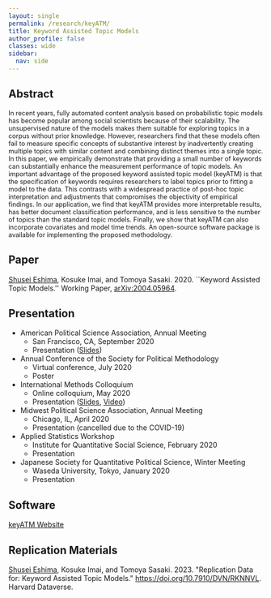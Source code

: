 ```yaml
---
layout: single
permalink: /research/keyATM/
title: Keyword Assisted Topic Models
author_profile: false
classes: wide
sidebar:
  nav: side
---
```

<!--[← Back to Research](/research/)-->

## Abstract
<span style="font-size: 0.9em">
In recent years, fully automated content analysis based on probabilistic topic models has become popular among social scientists because of their scalability.  The unsupervised nature of the models makes them suitable for exploring topics in a corpus without prior knowledge.  However, researchers find that these models often fail to measure specific concepts of substantive interest by inadvertently creating multiple topics with similar content and combining distinct themes into a single topic. In this paper, we empirically demonstrate that providing a small number of keywords can substantially enhance the measurement performance of topic models. An important advantage of the proposed keyword assisted topic model (keyATM) is that the specification of keywords requires researchers to label topics prior to fitting a model to the data. This contrasts with a widespread practice of post-hoc topic interpretation and adjustments that compromises the objectivity of empirical findings. In our application, we find that keyATM provides more interpretable results, has better document classification performance, and is less sensitive to the number of topics than the standard topic models.  Finally, we show that keyATM can also incorporate covariates and model time trends. An open-source software package is available for implementing the proposed methodology.
</span>


## Paper
<u>Shusei Eshima</u>, Kosuke Imai, and Tomoya Sasaki. 2020. ``Keyword Assisted Topic Models.'' Working Paper, <a href='http://arxiv.org/abs/2004.05964'>arXiv:2004.05964</a>.

## Presentation
* American Political Science Association, Annual Meeting
  * San Francisco, CA, September 2020
  * Presentation (<a href="https://drive.google.com/file/d/1yp4m9XjGWKMX8yRjgnYBs1yKRblM16a9/view?usp=sharing" target="_blank">Slides</a>)
* Annual Conference of the Society for Political Methodology
  * Virtual conference, July 2020
  * Poster
* International Methods Colloquium
  * Online colloquium, May 2020
  * Presentation (<a href="https://drive.google.com/file/d/142uQjJbqVwtg8b1FruBFK3-spSxny_mY/view?usp=sharing" target="_blank">Slides</a>, <a href="https://www.youtube.com/watch?v=neBKEjwHzMU&feature=youtu.be&t=1475" target="_blank">Video</a>)
* Midwest Political Science Association, Annual Meeting
  * Chicago, IL, April 2020
  * Presentation (cancelled due to the COVID-19)
* Applied Statistics Workshop
	* Institute for Quantitative Social Science, February 2020
	* Presentation
* Japanese Society for Quantitative Political Science, Winter Meeting
	* Waseda University, Tokyo, January 2020 
	* Presentation


## Software
[keyATM Website](https://keyatm.github.io/keyATM/)


## Replication Materials
<u>Shusei Eshima</u>, Kosuke Imai, and Tomoya Sasaki. 2023. "Replication Data for: Keyword Assisted Topic Models." <a href="https://doi.org/10.7910/DVN/RKNNVL" target="_blank">https://doi.org/10.7910/DVN/RKNNVL</a>. Harvard Dataverse.

